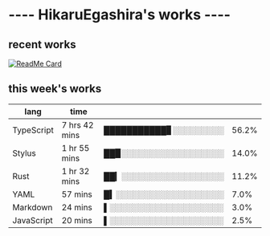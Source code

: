 # ---- HikaruEgashira's works ----

## recent works

[![ReadMe Card](https://github-readme-stats.vercel.app/api/pin/?username=twin-te&repo=twinte-front)](https://github.com/twin-te/twinte-front)

## this week's works

| lang        | time           |                       |        |
| ----------- | -------------- | --------------------- | ------ |
| TypeScript  | 7 hrs 42 mins  | ███████████▊░░░░░░░░░ |  56.2% |
| Stylus      | 1 hr 55 mins   | ██▉░░░░░░░░░░░░░░░░░░ |  14.0% |
| Rust        | 1 hr 32 mins   | ██▎░░░░░░░░░░░░░░░░░░ |  11.2% |
| YAML        | 57 mins        | █▍░░░░░░░░░░░░░░░░░░░ |   7.0% |
| Markdown    | 24 mins        | ▌░░░░░░░░░░░░░░░░░░░░ |   3.0% |
| JavaScript  | 20 mins        | ▌░░░░░░░░░░░░░░░░░░░░ |   2.5% |
